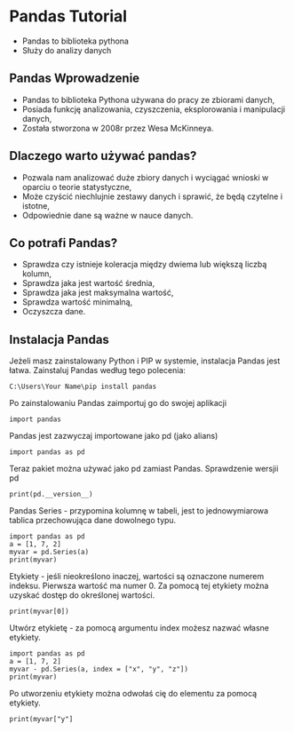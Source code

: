 # Pandas Tutorial
- Pandas to biblioteka pythona
- Służy do analizy danych

## Pandas Wprowadzenie
- Pandas to biblioteka Pythona używana do pracy ze zbiorami danych,
- Posiada funkcję analizowania, czyszczenia, eksplorowania i manipulacji danych,
- Została stworzona w 2008r przez Wesa McKinneya.

## Dlaczego warto używać pandas?
- Pozwala nam analizować duże zbiory danych i wyciągać wnioski w oparciu o teorie statystyczne,
- Może czyścić niechlujnie zestawy danych i sprawić, że będą czytelne i istotne,
- Odpowiednie dane są ważne w nauce danych.

## Co potrafi Pandas?
- Sprawdza czy istnieje koleracja między dwiema lub większą liczbą kolumn,
- Sprawdza jaka jest wartość średnia,
- Sprawdza jaka jest maksymalna wartość,
- Sprawdza wartość minimalną,
- Oczyszcza dane.

## Instalacja Pandas
Jeżeli masz zainstalowany Python i PIP w systemie, instalacja Pandas jest łatwa. Zainstaluj Pandas według tego polecenia:
```
C:\Users\Your Name\pip install pandas
```
Po zainstalowaniu Pandas zaimportuj go do swojej aplikacji
```
import pandas
```
Pandas jest zazwyczaj importowane jako pd (jako alians)
```
import pandas as pd
```
Teraz pakiet można używać jako pd zamiast Pandas.
Sprawdzenie wersjii pd 
```
print(pd.__version__)
```
Pandas Series - przypomina kolumnę w tabeli, jest to jednowymiarowa tablica przechowująca dane dowolnego typu.
```
import pandas as pd
a = [1, 7, 2]
myvar = pd.Series(a)
print(myvar)
```
Etykiety - jeśli nieokreślono inaczej, wartości są oznaczone numerem indeksu. Pierwsza wartość ma numer 0. Za pomocą tej etykiety można uzyskać dostęp do określonej wartości.
```
print(myvar[0])
```
Utwórz etykietę - za pomocą argumentu index możesz nazwać własne etykiety.
```
import pandas as pd
a = [1, 7, 2]
myvar - pd.Series(a, index = ["x", "y", "z"])
print(myvar)
```
Po utworzeniu etykiety można odwołaś cię do elementu za pomocą etykiety.
```
print(myvar["y"]
```



